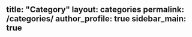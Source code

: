 title: "Category"
layout: categories
permalink: /categories/
author_profile: true
sidebar_main: true
---